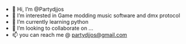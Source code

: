 - 👋 Hi, I’m @Partydjjos
- 👀 I’m interested in Game modding music software and dmx protocol
- 🌱 I’m currently learning python
- 💞️ I’m looking to collaborate on ...
- 📫 you can reach me @ partydjjos@gmail.com

<!---
Partydjjos/Partydjjos is a ✨ special ✨ repository because its `README.md` (this file) appears on your GitHub profile.
You can click the Preview link to take a look at your changes.
--->
